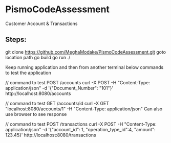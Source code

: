# PismoCodeAssessment
Customer Account &amp; Transactions
## Steps:

git clone https://github.com/MeghaModake/PismoCodeAssessment.git
goto location path
go build
go run ./ 

Keep running application and then from another terminal below commands to test the application

// command to test POST /accounts
curl -X POST -H "Content-Type: application/json" -d '{"Document_Number": "101"}'  http://localhost:8080/accounts

// command to test GET /accounts/id
curl -X GET "localhost:8080/accounts/1" -H "Content-Type: application/json"
Can also use browser to see response 

// command to test POST /transactions
curl -X POST -H "Content-Type: application/json" -d '{"account_id": 1, "operation_type_id":4, "amount": 123.45}'  http://localhost:8080/transactions